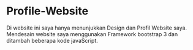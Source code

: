 # Profile-Website
Di website ini saya hanya menunjukkan Design dan Profil Website saya. Mendesain website saya menggunakan Framework bootstrap 3 dan ditambah beberapa kode javaScript.
